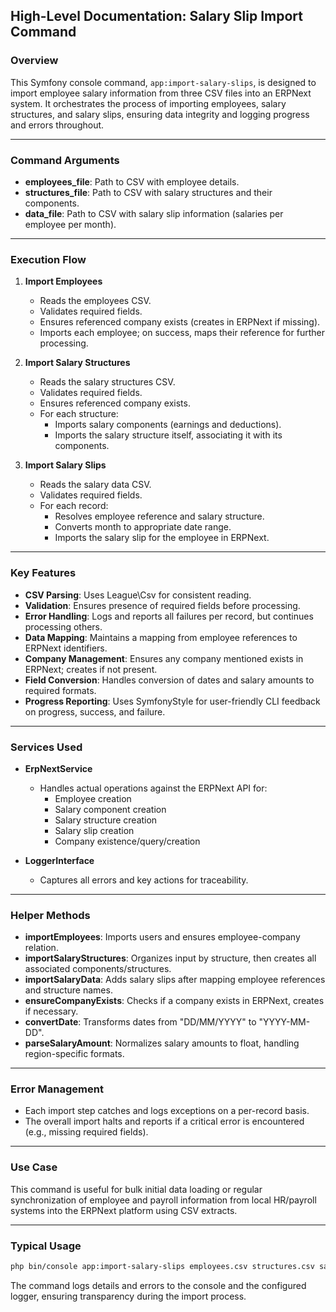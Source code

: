 ## High-Level Documentation: Salary Slip Import Command

### Overview

This Symfony console command, `app:import-salary-slips`, is designed to import employee salary information from three CSV files into an ERPNext system. It orchestrates the process of importing employees, salary structures, and salary slips, ensuring data integrity and logging progress and errors throughout.

---

### Command Arguments

- **employees_file**: Path to CSV with employee details.
- **structures_file**: Path to CSV with salary structures and their components.
- **data_file**: Path to CSV with salary slip information (salaries per employee per month).

---

### Execution Flow

1. **Import Employees**  
   - Reads the employees CSV.
   - Validates required fields.
   - Ensures referenced company exists (creates in ERPNext if missing).
   - Imports each employee; on success, maps their reference for further processing.

2. **Import Salary Structures**  
   - Reads the salary structures CSV.
   - Validates required fields.
   - Ensures referenced company exists.
   - For each structure:
     - Imports salary components (earnings and deductions).
     - Imports the salary structure itself, associating it with its components.

3. **Import Salary Slips**  
   - Reads the salary data CSV.
   - Validates required fields.
   - For each record:
     - Resolves employee reference and salary structure.
     - Converts month to appropriate date range.
     - Imports the salary slip for the employee in ERPNext.

---

### Key Features

- **CSV Parsing**: Uses League\Csv for consistent reading.
- **Validation**: Ensures presence of required fields before processing.
- **Error Handling**: Logs and reports all failures per record, but continues processing others.
- **Data Mapping**: Maintains a mapping from employee references to ERPNext identifiers.
- **Company Management**: Ensures any company mentioned exists in ERPNext; creates if not present.
- **Field Conversion**: Handles conversion of dates and salary amounts to required formats.
- **Progress Reporting**: Uses SymfonyStyle for user-friendly CLI feedback on progress, success, and failure.

---

### Services Used

- **ErpNextService**
  - Handles actual operations against the ERPNext API for:
    - Employee creation
    - Salary component creation
    - Salary structure creation
    - Salary slip creation
    - Company existence/query/creation

- **LoggerInterface**
  - Captures all errors and key actions for traceability.

---

### Helper Methods

- **importEmployees**: Imports users and ensures employee-company relation.
- **importSalaryStructures**: Organizes input by structure, then creates all associated components/structures.
- **importSalaryData**: Adds salary slips after mapping employee references and structure names.
- **ensureCompanyExists**: Checks if a company exists in ERPNext, creates if necessary.
- **convertDate**: Transforms dates from "DD/MM/YYYY" to "YYYY-MM-DD".
- **parseSalaryAmount**: Normalizes salary amounts to float, handling region-specific formats.

---

### Error Management

- Each import step catches and logs exceptions on a per-record basis.
- The overall import halts and reports if a critical error is encountered (e.g., missing required fields).

---

### Use Case

This command is useful for bulk initial data loading or regular synchronization of employee and payroll information from local HR/payroll systems into the ERPNext platform using CSV extracts.

---

### Typical Usage

```sh
php bin/console app:import-salary-slips employees.csv structures.csv salaries.csv
```
The command logs details and errors to the console and the configured logger, ensuring transparency during the import process.